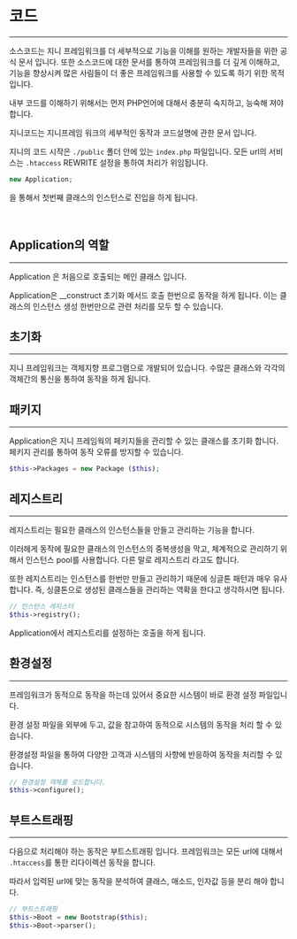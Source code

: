 

# 코드
---
소스코드는 지니 프레임워크를 더 세부적으로 기능을 이해를 원하는 개발자들을 위한 공식 문서 입니다. 또한 소스코드에 대한 문서를 통하여 프레임워크를 더 깊게 이해하고, 기능을 향상시켜 많은 사림들이 더 좋은 프레임워크를 사용할 수 있도록 하기 위한 목적입니다.

내부 코드를 이해하기 위해서는 먼저 PHP언어에 대해서 충분히 숙지하고, 능숙해 져야 합니다. 

지니코드는 지니프레임 워크의 세부적인 동작과 코드설명에 관한 문서 입니다. 

지니의 코드 시작은 `./public` 폴더 안에 있는 `index.php` 파일입니다. 모든 url의 서비스는 `.htaccess` REWRITE 설정을 통하여 처리가 위임됩니다. 

```php
new Application;
```
을 통해서 첫번째 클래스의 인스턴스로 진입을 하게 됩니다. 
 
<br>

## Application의 역할
---
Application 은 처음으로 호출되는 메인 클래스 입니다.

Application은 __construct 초기화 메서드 호출 한번으로 동작을 하게 됩니다.
이는 클래스의 인스턴스 생성 한번만으로 관련 처리를 모두 할 수 있습니다.


## 초기화
---
지니 프레임워크는 객체지향 프로그램으로 개발되어 있습니다. 수많은 클래스와 각각의 객체간의 통신을 통하여 동작을 하게 됩니다.

## 패키지
---
Application은 지니 프레임웍의 페키지들을 관리할 수 있는 클래스를 초기화 합니다.
페키지 관리를 통하여 동작 오류를 방지할 수 있습니다.

```php
$this->Packages = new Package ($this);
```

## 레지스트리
---
레지스트리는 필요한 클래스의 인스턴스들을 만들고 관리하는 기능을 합니다.

이러헤게 동작에 필요한 클래스의 인스턴스의 중복생성을 막고, 체계적으로 관리하기 위해서 인스턴스 pool를 사용합니다. 다른 말로 레지스트리 라고도 합니다.

또한 레지스트리는 인스턴스를 한번만 만들고 관리하기 때문에 싱글톤 패턴과 매우 유사합니다. 즉, 싱클톤으로 생성된 클래스들을 관리하는 역확을 한다고 생각하시면 됩니다.

```php
// 인스턴스 레지스터
$this->registry();
```
Application에서 레지스트리를 설정하는 호출을 하게 됩니다.


## 환경설정
---
프레임워크가 동적으로 동작을 하는데 있어서 중요한 시스템이 바로 환경 설정 파일입니다.

환경 설정 파일을 외부에 두고, 값을 참고하여 동적으로 시스템의 동작을 처리 할 수 있습니다.

환경설정 파일을 통하여 다양한 고객과 시스템의 사향에 반응하여 동작을 처리할 수 있습니다.

```php
// 환경설정 객체를 로드합니다. 
$this->configure(); 
```

## 부트스트래핑
---
다음으로 처리해야 하는 동작은 부트스트래핑 입니다. 프레임워크는 모든 url에 대해서 `.htaccess`를 통한 리다이렉션 동작을 합니다.

따라서 입력된 url에 맞는 동작을 분석하여 클래스, 매소드, 인자값 등을 분리 해야 합니다.

```php
// 부트스트래핑
$this->Boot = new Bootstrap($this);
$this->Boot->parser();
```

